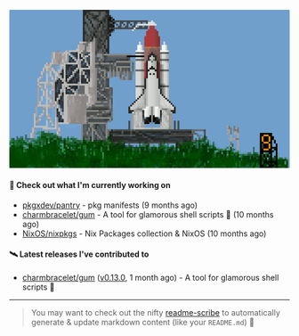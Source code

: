 ![](https://raw.githubusercontent.com/penguwin/penguwin/master/assets/shuttle.gif)

#### 🚀 Check out what I'm currently working on

- [pkgxdev/pantry](https://github.com/pkgxdev/pantry) - pkg manifests (9 months ago)
- [charmbracelet/gum](https://github.com/charmbracelet/gum) - A tool for glamorous shell scripts 🎀 (10 months ago)
- [NixOS/nixpkgs](https://github.com/NixOS/nixpkgs) - Nix Packages collection &amp; NixOS (10 months ago)

#### 🛰️ Latest releases I've contributed to

- [charmbracelet/gum](https://github.com/charmbracelet/gum) ([v0.13.0](https://github.com/charmbracelet/gum/releases/tag/v0.13.0), 1 month ago) - A tool for glamorous shell scripts 🎀

---

> You may want to check out the nifty [readme-scribe](https://github.com/muesli/readme-scribe) to automatically generate & update markdown content (like your `README.md`) 🔭
